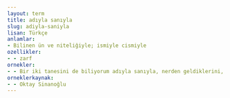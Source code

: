 ```yaml
---
layout: term
title: adıyla sanıyla
slug: adiyla-saniyla
lisan: Türkçe
anlamlar:
- Bilinen ün ve niteliğiyle; ismiyle cismiyle
ozellikler:
- - zarf
ornekler:
- - Bir iki tanesini de biliyorum adıyla sanıyla, nerden geldiklerini, ne mikrop olduklarını, geçmişlerini iyi biliyorum.
orneklerkaynak:
- - Oktay Sinanoğlu
---
```

